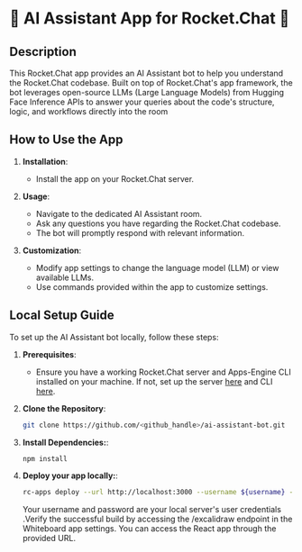 # 🚀 AI Assistant App for Rocket.Chat 🎨

## Description

This Rocket.Chat app provides an AI Assistant bot to help you understand the Rocket.Chat codebase. Built on top of Rocket.Chat's app framework, the bot leverages open-source LLMs (Large Language Models) from Hugging Face Inference APIs to answer your queries about the code's structure, logic, and workflows directly into the room

## How to Use the App

1. **Installation**:
   - Install the app on your Rocket.Chat server.
   
2. **Usage**:
   - Navigate to the dedicated AI Assistant room.
   - Ask any questions you have regarding the Rocket.Chat codebase.
   - The bot will promptly respond with relevant information.
   
3. **Customization**:
   - Modify app settings to change the language model (LLM) or view available LLMs.
   - Use commands provided within the app to customize settings.

## Local Setup Guide

To set up the AI Assistant bot locally, follow these steps:

1. **Prerequisites**:
   - Ensure you have a working Rocket.Chat server and Apps-Engine CLI installed on your machine. If not, set up the server [here](https://rocket.chat/docs/installation/docker-containers/) and CLI [here](https://github.com/RocketChat/Rocket.Chat.Apps-cli).

2. **Clone the Repository**:
   ```bash
   git clone https://github.com/<github_handle>/ai-assistant-bot.git
   ```
3. **Install Dependencies:**:
   ```bash
   npm install
   ```
4. **Deploy your app locally:**:
   ```bash
   rc-apps deploy --url http://localhost:3000 --username ${username} --password ${password}
   ```
   
   Your username and password are your local server's user credentials .Verify the successful build by accessing the /excalidraw endpoint in the Whiteboard app settings. You can access the React app through the provided URL.

